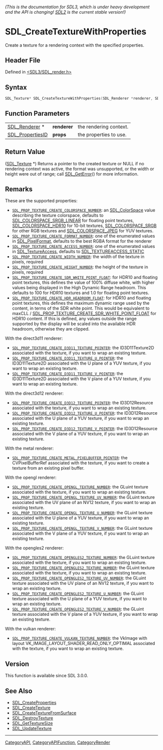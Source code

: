 ###### (This is the documentation for SDL3, which is under heavy development and the API is changing! [SDL2](https://wiki.libsdl.org/SDL2/) is the current stable version!)
# SDL_CreateTextureWithProperties

Create a texture for a rendering context with the specified properties.

## Header File

Defined in [<SDL3/SDL_render.h>](https://github.com/libsdl-org/SDL/blob/main/include/SDL3/SDL_render.h)

## Syntax

```c
SDL_Texture* SDL_CreateTextureWithProperties(SDL_Renderer *renderer, SDL_PropertiesID props);
```

## Function Parameters

|                                      |              |                        |
| ------------------------------------ | ------------ | ---------------------- |
| [SDL_Renderer](SDL_Renderer) *       | **renderer** | the rendering context. |
| [SDL_PropertiesID](SDL_PropertiesID) | **props**    | the properties to use. |

## Return Value

([SDL_Texture](SDL_Texture) *) Returns a pointer to the created texture or
NULL if no rendering context was active, the format was unsupported, or the
width or height were out of range; call [SDL_GetError](SDL_GetError)() for
more information.

## Remarks

These are the supported properties:

- [`SDL_PROP_TEXTURE_CREATE_COLORSPACE_NUMBER`](SDL_PROP_TEXTURE_CREATE_COLORSPACE_NUMBER):
  an [SDL_ColorSpace](SDL_ColorSpace) value describing the texture
  colorspace, defaults to
  [SDL_COLORSPACE_SRGB_LINEAR](SDL_COLORSPACE_SRGB_LINEAR) for floating
  point textures, [SDL_COLORSPACE_HDR10](SDL_COLORSPACE_HDR10) for 10-bit
  textures, [SDL_COLORSPACE_SRGB](SDL_COLORSPACE_SRGB) for other RGB
  textures and [SDL_COLORSPACE_JPEG](SDL_COLORSPACE_JPEG) for YUV textures.
- [`SDL_PROP_TEXTURE_CREATE_FORMAT_NUMBER`](SDL_PROP_TEXTURE_CREATE_FORMAT_NUMBER):
  one of the enumerated values in [SDL_PixelFormat](SDL_PixelFormat),
  defaults to the best RGBA format for the renderer
- [`SDL_PROP_TEXTURE_CREATE_ACCESS_NUMBER`](SDL_PROP_TEXTURE_CREATE_ACCESS_NUMBER):
  one of the enumerated values in [SDL_TextureAccess](SDL_TextureAccess),
  defaults to [SDL_TEXTUREACCESS_STATIC](SDL_TEXTUREACCESS_STATIC)
- [`SDL_PROP_TEXTURE_CREATE_WIDTH_NUMBER`](SDL_PROP_TEXTURE_CREATE_WIDTH_NUMBER):
  the width of the texture in pixels, required
- [`SDL_PROP_TEXTURE_CREATE_HEIGHT_NUMBER`](SDL_PROP_TEXTURE_CREATE_HEIGHT_NUMBER):
  the height of the texture in pixels, required
- [`SDL_PROP_TEXTURE_CREATE_SDR_WHITE_POINT_FLOAT`](SDL_PROP_TEXTURE_CREATE_SDR_WHITE_POINT_FLOAT):
  for HDR10 and floating point textures, this defines the value of 100%
  diffuse white, with higher values being displayed in the High Dynamic
  Range headroom. This defaults to 100 for HDR10 textures and 1.0 for
  floating point textures.
- [`SDL_PROP_TEXTURE_CREATE_HDR_HEADROOM_FLOAT`](SDL_PROP_TEXTURE_CREATE_HDR_HEADROOM_FLOAT):
  for HDR10 and floating point textures, this defines the maximum dynamic
  range used by the content, in terms of the SDR white point. This would be
  equivalent to maxCLL /
  [SDL_PROP_TEXTURE_CREATE_SDR_WHITE_POINT_FLOAT](SDL_PROP_TEXTURE_CREATE_SDR_WHITE_POINT_FLOAT)
  for HDR10 content. If this is defined, any values outside the range
  supported by the display will be scaled into the available HDR headroom,
  otherwise they are clipped.

With the direct3d11 renderer:

- [`SDL_PROP_TEXTURE_CREATE_D3D11_TEXTURE_POINTER`](SDL_PROP_TEXTURE_CREATE_D3D11_TEXTURE_POINTER):
  the ID3D11Texture2D associated with the texture, if you want to wrap an
  existing texture.
- [`SDL_PROP_TEXTURE_CREATE_D3D11_TEXTURE_U_POINTER`](SDL_PROP_TEXTURE_CREATE_D3D11_TEXTURE_U_POINTER):
  the ID3D11Texture2D associated with the U plane of a YUV texture, if you
  want to wrap an existing texture.
- [`SDL_PROP_TEXTURE_CREATE_D3D11_TEXTURE_V_POINTER`](SDL_PROP_TEXTURE_CREATE_D3D11_TEXTURE_V_POINTER):
  the ID3D11Texture2D associated with the V plane of a YUV texture, if you
  want to wrap an existing texture.

With the direct3d12 renderer:

- [`SDL_PROP_TEXTURE_CREATE_D3D12_TEXTURE_POINTER`](SDL_PROP_TEXTURE_CREATE_D3D12_TEXTURE_POINTER):
  the ID3D12Resource associated with the texture, if you want to wrap an
  existing texture.
- [`SDL_PROP_TEXTURE_CREATE_D3D12_TEXTURE_U_POINTER`](SDL_PROP_TEXTURE_CREATE_D3D12_TEXTURE_U_POINTER):
  the ID3D12Resource associated with the U plane of a YUV texture, if you
  want to wrap an existing texture.
- [`SDL_PROP_TEXTURE_CREATE_D3D12_TEXTURE_V_POINTER`](SDL_PROP_TEXTURE_CREATE_D3D12_TEXTURE_V_POINTER):
  the ID3D12Resource associated with the V plane of a YUV texture, if you
  want to wrap an existing texture.

With the metal renderer:

- [`SDL_PROP_TEXTURE_CREATE_METAL_PIXELBUFFER_POINTER`](SDL_PROP_TEXTURE_CREATE_METAL_PIXELBUFFER_POINTER):
  the CVPixelBufferRef associated with the texture, if you want to create a
  texture from an existing pixel buffer.

With the opengl renderer:

- [`SDL_PROP_TEXTURE_CREATE_OPENGL_TEXTURE_NUMBER`](SDL_PROP_TEXTURE_CREATE_OPENGL_TEXTURE_NUMBER):
  the GLuint texture associated with the texture, if you want to wrap an
  existing texture.
- [`SDL_PROP_TEXTURE_CREATE_OPENGL_TEXTURE_UV_NUMBER`](SDL_PROP_TEXTURE_CREATE_OPENGL_TEXTURE_UV_NUMBER):
  the GLuint texture associated with the UV plane of an NV12 texture, if
  you want to wrap an existing texture.
- [`SDL_PROP_TEXTURE_CREATE_OPENGL_TEXTURE_U_NUMBER`](SDL_PROP_TEXTURE_CREATE_OPENGL_TEXTURE_U_NUMBER):
  the GLuint texture associated with the U plane of a YUV texture, if you
  want to wrap an existing texture.
- [`SDL_PROP_TEXTURE_CREATE_OPENGL_TEXTURE_V_NUMBER`](SDL_PROP_TEXTURE_CREATE_OPENGL_TEXTURE_V_NUMBER):
  the GLuint texture associated with the V plane of a YUV texture, if you
  want to wrap an existing texture.

With the opengles2 renderer:

- [`SDL_PROP_TEXTURE_CREATE_OPENGLES2_TEXTURE_NUMBER`](SDL_PROP_TEXTURE_CREATE_OPENGLES2_TEXTURE_NUMBER):
  the GLuint texture associated with the texture, if you want to wrap an
  existing texture.
- [`SDL_PROP_TEXTURE_CREATE_OPENGLES2_TEXTURE_NUMBER`](SDL_PROP_TEXTURE_CREATE_OPENGLES2_TEXTURE_NUMBER):
  the GLuint texture associated with the texture, if you want to wrap an
  existing texture.
- [`SDL_PROP_TEXTURE_CREATE_OPENGLES2_TEXTURE_UV_NUMBER`](SDL_PROP_TEXTURE_CREATE_OPENGLES2_TEXTURE_UV_NUMBER):
  the GLuint texture associated with the UV plane of an NV12 texture, if
  you want to wrap an existing texture.
- [`SDL_PROP_TEXTURE_CREATE_OPENGLES2_TEXTURE_U_NUMBER`](SDL_PROP_TEXTURE_CREATE_OPENGLES2_TEXTURE_U_NUMBER):
  the GLuint texture associated with the U plane of a YUV texture, if you
  want to wrap an existing texture.
- [`SDL_PROP_TEXTURE_CREATE_OPENGLES2_TEXTURE_V_NUMBER`](SDL_PROP_TEXTURE_CREATE_OPENGLES2_TEXTURE_V_NUMBER):
  the GLuint texture associated with the V plane of a YUV texture, if you
  want to wrap an existing texture.

With the vulkan renderer:

- [`SDL_PROP_TEXTURE_CREATE_VULKAN_TEXTURE_NUMBER`](SDL_PROP_TEXTURE_CREATE_VULKAN_TEXTURE_NUMBER):
  the VkImage with layout VK_IMAGE_LAYOUT_SHADER_READ_ONLY_OPTIMAL
  associated with the texture, if you want to wrap an existing texture.

## Version

This function is available since SDL 3.0.0.

## See Also

- [SDL_CreateProperties](SDL_CreateProperties)
- [SDL_CreateTexture](SDL_CreateTexture)
- [SDL_CreateTextureFromSurface](SDL_CreateTextureFromSurface)
- [SDL_DestroyTexture](SDL_DestroyTexture)
- [SDL_GetTextureSize](SDL_GetTextureSize)
- [SDL_UpdateTexture](SDL_UpdateTexture)

----
[CategoryAPI](CategoryAPI), [CategoryAPIFunction](CategoryAPIFunction), [CategoryRender](CategoryRender)

